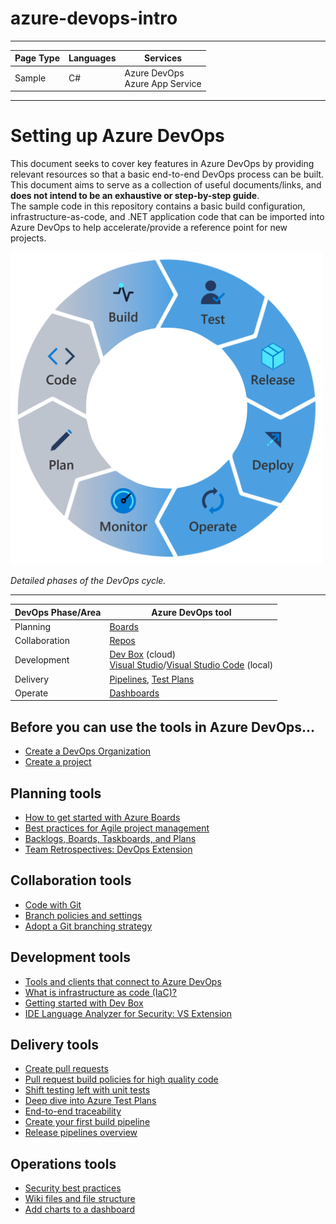 # azure-devops-intro

---

| Page Type | Languages | Services                            |
| --------- | --------- | ----------------------------------- |
| Sample    | C#        | Azure DevOps <br> Azure App Service |

---

# Setting up Azure DevOps

This document seeks to cover key features in Azure DevOps by providing relevant resources so that a basic end-to-end DevOps process can be built. This document aims to serve as a collection of useful documents/links, and **does not intend to be an exhaustive or step-by-step guide**.
<br>
The sample code in this repository contains a basic build configuration, infrastructure-as-code, and .NET application code that can be imported into Azure DevOps to help accelerate/provide a reference point for new projects.

<img src="./Docs/devopscycle.png" alt="DevOps cycle" width="500"/><br>

_Detailed phases of the DevOps cycle._

---

| DevOps Phase/Area | Azure DevOps tool                                                                                                                                                                                                         |
| ----------------- | ------------------------------------------------------------------------------------------------------------------------------------------------------------------------------------------------------------------------- |
| Planning          | [Boards](https://azure.microsoft.com/en-us/products/devops/boards/)                                                                                                                                                       |
| Collaboration     | [Repos](https://azure.microsoft.com/en-us/products/devops/repos/)                                                                                                                                                         |
| Development       | [Dev Box](https://azure.microsoft.com/en-us/products/dev-box/#overview) (cloud)<br>[Visual Studio](https://visualstudio.microsoft.com/)/[Visual Studio Code](https://code.visualstudio.com/) (local)                      |
| Delivery          | [Pipelines](https://learn.microsoft.com/en-us/azure/devops/pipelines/get-started/what-is-azure-pipelines?view=azure-devops), [Test Plans](https://learn.microsoft.com/en-us/azure/devops/test/overview?view=azure-devops) |
| Operate           | [Dashboards](https://learn.microsoft.com/en-us/azure/devops/report/dashboards/overview?view=azure-devops)                                                                                                                 |

## Before you can use the tools in Azure DevOps...

-   [Create a DevOps Organization](https://learn.microsoft.com/en-us/azure/devops/organizations/accounts/create-organization?view=azure-devops)
-   [Create a project](https://learn.microsoft.com/en-us/azure/devops/organizations/projects/create-project?view=azure-devops&tabs=browser)

## Planning tools

-   [How to get started with Azure Boards](https://learn.microsoft.com/en-us/azure/devops/boards/get-started/?view=azure-devops)
-   [Best practices for Agile project management](https://learn.microsoft.com/en-us/azure/devops/boards/best-practices-agile-project-management?view=azure-devops&tabs=agile-process)
-   [Backlogs, Boards, Taskboards, and Plans](https://learn.microsoft.com/en-us/azure/devops/boards/backlogs/backlogs-boards-plans?view=azure-devops)
-   [Team Retrospectives: DevOps Extension](https://marketplace.visualstudio.com/items?itemName=ms-devlabs.team-retrospectives)

## Collaboration tools

-   [Code with Git](https://learn.microsoft.com/en-us/azure/devops/user-guide/code-with-git?view=azure-devops)
-   [Branch policies and settings](https://learn.microsoft.com/en-us/azure/devops/repos/git/branch-policies?view=azure-devops&tabs=browser)
-   [Adopt a Git branching strategy](https://learn.microsoft.com/en-us/azure/devops/repos/git/git-branching-guidance?view=azure-devops)

## Development tools

-   [Tools and clients that connect to Azure DevOps](https://learn.microsoft.com/en-us/azure/devops/user-guide/tools?view=azure-devops)
-   [What is infrastructure as code (IaC)?](https://learn.microsoft.com/en-us/devops/deliver/what-is-infrastructure-as-code)
-   [Getting started with Dev Box](https://learn.microsoft.com/en-us/azure/dev-box/quickstart-configure-dev-box-service?tabs=AzureADJoin)
-   [IDE Language Analyzer for Security: VS Extension](https://marketplace.visualstudio.com/items?itemName=MS-CST-E.MicrosoftDevSkim)

## Delivery tools

-   [Create pull requests](https://learn.microsoft.com/en-us/azure/devops/repos/git/pull-requests?view=azure-devops&tabs=browser)
-   [Pull request build policies for high quality code](https://devblogs.microsoft.com/devops/pull-request-build-policies-for-high-quality-code/)
-   [Shift testing left with unit tests](https://learn.microsoft.com/en-us/devops/develop/shift-left-make-testing-fast-reliable)
-   [Deep dive into Azure Test Plans](https://azure.microsoft.com/en-us/blog/deep-dive-into-azure-test-plans/)
-   [End-to-end traceability](https://learn.microsoft.com/en-us/azure/devops/cross-service/end-to-end-traceability?toc=%2Fazure%2Fdevops%2Fboards%2Ftoc.json&view=azure-devops)
-   [Create your first build pipeline](https://learn.microsoft.com/en-us/azure/devops/pipelines/create-first-pipeline?view=azure-devops&tabs=java%2Ctfs-2018-2%2Cbrowser)
-   [Release pipelines overview](https://learn.microsoft.com/en-us/azure/devops/pipelines/release/?view=azure-devops)

## Operations tools

-   [Security best practices](https://learn.microsoft.com/en-us/azure/devops/organizations/security/security-best-practices?view=azure-devops)
-   [Wiki files and file structure](https://learn.microsoft.com/en-us/azure/devops/project/wiki/wiki-file-structure?view=azure-devops)
-   [Add charts to a dashboard](https://learn.microsoft.com/en-us/azure/devops/report/dashboards/add-charts-to-dashboard?view=azure-devops)
